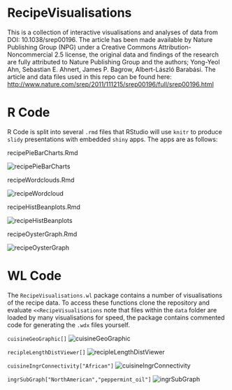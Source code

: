 # RecipeVisualisations
This is a collection of interactive visualisations and analyses of data from DOI: 10.1038/srep00196. The article has been made available by Nature Publishing Group (NPG) under a Creative Commons Attribution-Noncommercial 2.5 license, the original data and findings of the research are fully attributed to Nature Publishing Group and the authors; Yong-Yeol Ahn, Sebastian E. Ahnert, James P. Bagrow, Albert-László Barabási. The article and data files used in this repo can be found here: http://www.nature.com/srep/2011/111215/srep00196/full/srep00196.html

# R Code

R Code is split into several `.rmd` files that RStudio will use `knitr` to produce `slidy` presentations with embedded `shiny` apps. The apps are as follows:

recipePieBarCharts.Rmd

![recipePieBarCharts](https://raw.githubusercontent.com/martinjhnhadley/RecipeVisualisations/master/recipePieBarCharts.png)

recipeWordclouds.Rmd

![recipeWordcloud](https://raw.githubusercontent.com/martinjhnhadley/RecipeVisualisations/master/recipeWordcloud.png)

recipeHistBeanplots.Rmd

![recipeHistBeanplots](https://raw.githubusercontent.com/martinjhnhadley/RecipeVisualisations/master/recipeHistBeanplots.png)

recipeOysterGraph.Rmd

![recipeOysterGraph](https://raw.githubusercontent.com/martinjhnhadley/RecipeVisualisations/master/recipeOysterGraph.png)


# WL Code

The `RecipeVisualisations.wl` package contains a number of visualisations of the recipe data. To access these functions clone the repository and evaluate `<<RecipeVisualisations` note that files within the `data` folder are loaded by many visualisations for speed, the package contains commented code for generating the `.wdx` files yourself. 

`cuisineGeoGraphic[]`
![cuisineGeoGraphic](https://raw.githubusercontent.com/martinjhnhadley/RecipeVisualisations/master/cuisineGeoGraphic.png)

`recipleLengthDistViewer[]`
![recipleLengthDistViewer](https://raw.githubusercontent.com/martinjhnhadley/RecipeVisualisations/master/recipleLengthDistViewer.png)

`cuisineIngrConnectivity["African"]`
![cuisineIngrConnectivity](https://raw.githubusercontent.com/martinjhnhadley/RecipeVisualisations/master/cuisineIngrConnectivity.png)

`ingrSubGraph["NorthAmerican","peppermint_oil"]`
![ingrSubGraph](https://raw.githubusercontent.com/martinjhnhadley/RecipeVisualisations/master/ingrSubGraph.png)

